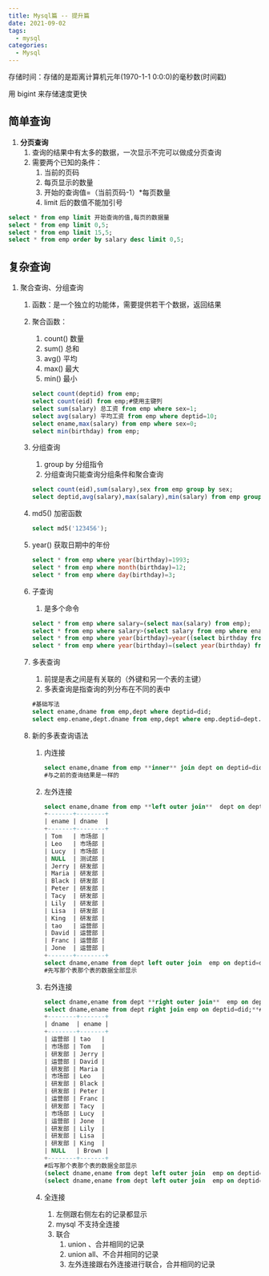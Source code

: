 ```yaml
---
title: Mysql篇 -- 提升篇
date: 2021-09-02
tags:
  - mysql
categories:
  - Mysql
---
```


存储时间：存储的是距离计算机元年(1970-1-1 0:0:0)的毫秒数(时间戳)

用 bigint 来存储速度更快

## 简单查询

1. **分页查询**
   1. 查询的结果中有太多的数据，一次显示不完可以做成分页查询
   2. 需要两个已知的条件：
      1. 当前的页码
      2. 每页显示的数量
      3. 开始的查询值=（当前页码-1）\*每页数量
      4. limit 后的数值不能加引号

```sql
select * from emp limit 开始查询的值,每页的数据量
select * from emp limit 0,5;
select * from emp limit 15,5;
select * from emp order by salary desc limit 0,5;
```

## 复杂查询

1. 聚合查询、分组查询

   1. 函数：是一个独立的功能体，需要提供若干个数据，返回结果
   2. 聚合函数：

      1. count() 数量
      2. sum() 总和
      3. avg() 平均
      4. max() 最大
      5. min() 最小

      ```sql
      select count(deptid) from emp;
      select count(eid) from emp;#使用主键列
      select sum(salary) 总工资 from emp where sex=1;
      select avg(salary) 平均工资 from emp where deptid=10;
      select ename,max(salary) from emp where sex=0;
      select min(birthday) from emp;
      ```

   3. 分组查询

      1. group by 分组指令
      2. 分组查询只能查询分组条件和聚合查询

      ```sql
      select count(eid),sum(salary),sex from emp group by sex;
      select deptid,avg(salary),max(salary),min(salary) from emp group by deptid;

      ```

   4. md5() 加密函数

      ```sql
      select md5('123456');
      ```

   5. year() 获取日期中的年份

      ```sql
      select * from emp where year(birthday)=1993;
      select * from emp where month(birthday)=12;
      select * from emp where day(birthday)=3;
      ```

   6. 子查询

      1. 是多个命令

      ```sql
      select * from emp where salary=(select max(salary) from emp);
      select * from emp where salary>(select salary from emp where ename='king');
      select * from emp where year(birthday)=year((select birthday from emp where ename='tom'))&&ename!='tom';
      select * from emp where year(birthday)=(select year(birthday) from emp where ename='tom')&&ename!='tom';
      ```

   7. 多表查询

      1. 前提是表之间是有关联的（外键和另一个表的主键）
      2. 多表查询是指查询的列分布在不同的表中

      ```sql
      #基础写法
      select ename,dname from emp,dept where deptid=did;
      select emp.ename,dept.dname from emp,dept where emp.deptid=dept.did;

      ```

   8. 新的多表查询语法

      1. 内连接

         ```sql
         select ename,dname from emp **inner** join dept on deptid=did;
         #与之前的查询结果是一样的
         ```

      2. 左外连接

         ```sql
         select ename,dname from emp **left outer join**  dept on deptid=did;
         +-------+--------+
         | ename | dname  |
         +-------+--------+
         | Tom   | 市场部 |
         | Leo   | 市场部 |
         | Lucy  | 市场部 |
         | NULL  | 测试部 |
         | Jerry | 研发部 |
         | Maria | 研发部 |
         | Black | 研发部 |
         | Peter | 研发部 |
         | Tacy  | 研发部 |
         | Lily  | 研发部 |
         | Lisa  | 研发部 |
         | King  | 研发部 |
         | tao   | 运营部 |
         | David | 运营部 |
         | Franc | 运营部 |
         | Jone  | 运营部 |
         +-------+--------+
         select dname,ename from dept left outer join  emp on deptid=did;
         #先写那个表那个表的数据全部显示
         ```

      3. 右外连接

         ```sql
         select dname,ename from dept **right outer join**  emp on deptid=did;
         select dname,ename from dept right join emp on deptid=did;**#outer可以省略**
         +--------+-------+
         | dname  | ename |
         +--------+-------+
         | 运营部 | tao   |
         | 市场部 | Tom   |
         | 研发部 | Jerry |
         | 运营部 | David |
         | 研发部 | Maria |
         | 市场部 | Leo   |
         | 研发部 | Black |
         | 研发部 | Peter |
         | 运营部 | Franc |
         | 研发部 | Tacy  |
         | 市场部 | Lucy  |
         | 运营部 | Jone  |
         | 研发部 | Lily  |
         | 研发部 | Lisa  |
         | 研发部 | King  |
         | NULL   | Brown |
         +--------+-------+
         #后写那个表那个表的数据全部显示
         (select dname,ename from dept left outer join  emp on deptid=did) union (select dname,ename from dept right join emp on deptid=did);
         (select dname,ename from dept left outer join  emp on deptid=did) union all (select dname,ename from dept right join emp on deptid=did);
         ```

      4. 全连接
         1. 左侧跟右侧左右的记录都显示
         2. mysql 不支持全连接
         3. 联合
            1. union 、合并相同的记录
            2. union all、不合并相同的记录
            3. 左外连接跟右外连接进行联合，合并相同的记录
